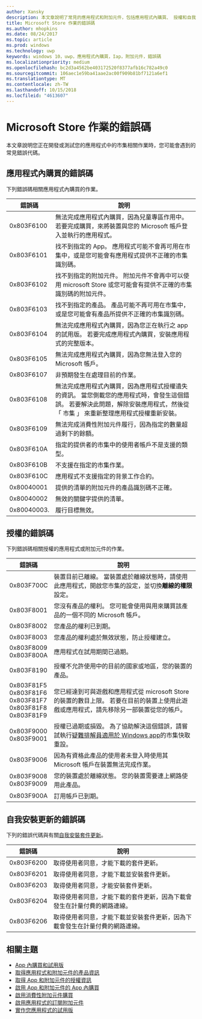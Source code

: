 ```yaml
---
author: Xansky
description: 本文章說明了常見的應用程式和附加元件，包括應用程式內購買、 授權和自我安裝應用程式更新的 microsoft Store 作業的錯誤碼。
title: Microsoft Store 作業的錯誤碼
ms.author: mhopkins
ms.date: 08/24/2017
ms.topic: article
ms.prod: windows
ms.technology: uwp
keywords: windows 10，uwp，應用程式內購買，Iap，附加元件，錯誤碼
ms.localizationpriority: medium
ms.openlocfilehash: bc2d3a4562be403172520f8377afb16c782a49c0
ms.sourcegitcommit: 106aec1e59ba41aae2ac00f909b81bf7121a6ef1
ms.translationtype: MT
ms.contentlocale: zh-TW
ms.lasthandoff: 10/15/2018
ms.locfileid: "4613607"
---
```

# <a name="error-codes-for-store-operations"></a>Microsoft Store 作業的錯誤碼

<!-- confirm whether symbolic names are defined for app developers, or do they just handle direct error code values -->

本文章說明您正在開發或測試您的應用程式中的市集相關作業時，您可能會遇到的常見錯誤代碼。

## <a name="in-app-purchase-error-codes"></a>應用程式內購買的錯誤碼

下列錯誤碼相關應用程式內購買的作業。

|  錯誤碼  |  說明  |
|--------------|---------------|
| 0x803F6100   | 無法完成應用程式內購買，因為兒童專區作用中。 若要完成購買，來將裝置與您的 Microsoft 帳戶登入並執行的應用程式。               |
| 0x803F6101   | 找不到指定的 App。 應用程式可能不會再可用在市集中，或是您可能會有應用程式提供不正確的市集識別碼。     |
| 0x803F6102   | 找不到指定的附加元件。 附加元件不會再中可以使用 microsoft Store 或您可能會有提供不正確的市集識別碼的附加元件。                                               |
| 0x803F6103   | 找不到指定的產品。 產品可能不再可用在市集中，或是您可能會有產品所提供不正確的市集識別碼。                                          |
| 0x803F6104   | 無法完成應用程式內購買，因為您正在執行之 app 的試用版。 若要完成應用程式內購買，安裝應用程式的完整版本。               |
| 0x803F6105   | 無法完成應用程式內購買，因為您無法登入您的 Microsoft 帳戶。                                              |
| 0x803F6107   | 非預期發生在處理目前的作業。                                             |
| 0x803F6108   | 無法完成應用程式內購買，因為應用程式授權遺失的資訊。 當您側載您的應用程式時，會發生這個錯誤。 若要解決此問題，解除安裝應用程式，然後從 「 市集 」 來重新整理應用程式授權重新安裝。                                          |
| 0x803F6109   | 無法完成消費性附加元件履行，因為指定的數量超過剩下的餘額。        |
| 0x803F610A   | 指定的提供者的市集中的使用者帳戶不是支援的類型。                                            |
| 0x803F610B   | 不支援在指定的市集作業。                                             |
| 0x803F610C   | 應用程式不支援指定的背景工作合約。                                             |
| 0x80040001   | 提供的清單的附加元件的產品識別碼不正確。                        |
| 0x80040002   | 無效的關鍵字提供的清單。                   |
| 0x80040003.   | 履行目標無效。                       |

## <a name="licensing-error-codes"></a>授權的錯誤碼

下列錯誤碼相關授權的應用程式或附加元件的作業。

|  錯誤碼  |  說明  |
|--------------|---------------|
| 0x803F700C   | 裝置目前已離線。 當裝置處於離線狀態時，請使用此應用程式，開啟您市集的設定，並切換**離線的權限**設定。            |
| 0x803F8001   | 您沒有產品的權利。 您可能會使用與用來購買該產品的一個不同的 Microsoft 帳戶。           |
| 0x803F8002   | 您產品的權利已到期。           |
| 0x803F8003   | 您產品的權利處於無效狀態，防止授權建立。   |
| 0x803F8009<br/>0x803F800A   | 應用程式在試用期間已過期。   |
| 0x803F8190   |  授權不允許使用中的目前的國家或地區，您的裝置的產品。  |
| 0x803F81F5<br/>0x803F81F6<br/>0x803F81F7<br/>0x803F81F8<br/>0x803F81F9   |  您已經達到可與遊戲和應用程式從 microsoft Store 的裝置的數目上限。 若要在目前的裝置上使用此遊戲或應用程式，請先移除另一部裝置從您的帳戶。  |
| 0x803F9000<br/>0x803F9001    |  授權已過期或損毀。 為了協助解決這個錯誤，請嘗試執行[疑難排解員適用於 Windows app](https://support.microsoft.com/help/4027498/windows-run-the-troubleshooter-for-windows-apps)的市集快取重設。     |
| 0x803F9006    |  因為有資格此產品的使用者未登入時使用其 Microsoft 帳戶在裝置無法完成作業。            |
| 0x803F9008<br/>0x803F9009    |  您的裝置處於離線狀態。 您的裝置需要連上網路使用此產品。            |
| 0x803F900A    |  訂用帳戶已到期。            |


## <a name="self-install-update-error-codes"></a>自我安裝更新的錯誤碼

下列的錯誤代碼與有關[自我安裝套件更新](../packaging/self-install-package-updates.md)。

|  錯誤碼  |  說明  |
|--------------|---------------|
| 0x803F6200   | 取得使用者同意，才能下載的套件更新。               |
| 0x803F6201   | 取得使用者同意，才能下載並安裝套件更新。                                                  |
| 0x803F6203   | 取得使用者同意，才能安裝套件更新。                                         |
| 0x803F6204   | 取得使用者同意，才能下載的套件更新，因為下載會發生在計量付費的網路連線。                                             |
| 0x803F6206   | 取得使用者同意，才能下載並安裝套件更新，因為下載會發生在計量付費的網路連線。     |


## <a name="related-topics"></a>相關主題

* [App 內購買和試用版](in-app-purchases-and-trials.md)
* [取得應用程式和附加元件的產品資訊](get-product-info-for-apps-and-add-ons.md)
* [取得 App 和附加元件的授權資訊](get-license-info-for-apps-and-add-ons.md)
* [啟用 App 和附加元件的 App 內購買](enable-in-app-purchases-of-apps-and-add-ons.md)
* [啟用消費性附加元件購買](enable-consumable-add-on-purchases.md)
* [啟用應用程式的訂閱附加元件](enable-subscription-add-ons-for-your-app.md)
* [實作您應用程式的試用版](implement-a-trial-version-of-your-app.md)
